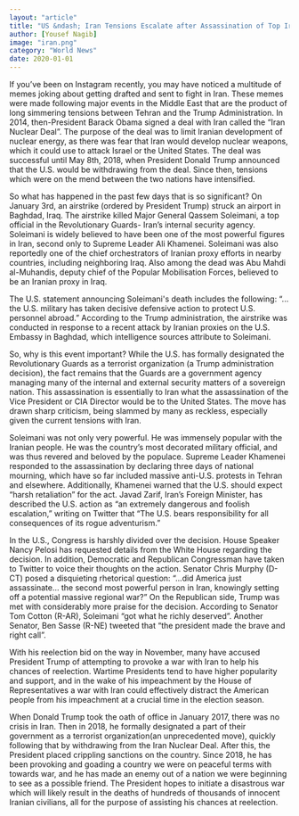 ```yaml
---
layout: "article"
title: "US &ndash; Iran Tensions Escalate after Assassination of Top Iranian Security Official"
author: [Yousef Nagib]
image: "iran.png"
category: "World News"
date: 2020-01-01
---
```

If you’ve been on Instagram recently, you may have noticed a multitude of memes joking about getting drafted and sent to fight in Iran. These memes were made following major events in the Middle East that are the product of long simmering tensions between Tehran and the Trump Administration. In 2014, then-President Barack Obama signed a deal with Iran called the “Iran Nuclear Deal”. The purpose of the deal was to limit Iranian development of nuclear energy, as there was fear that Iran would develop nuclear weapons, which it could use to attack Israel or the United States. The deal was successful until May 8th, 2018, when President Donald Trump announced that the U.S. would be withdrawing from the deal. Since then, tensions which were on the mend between the two nations have intensified.

So what has happened in the past few days that is so significant? On January 3rd, an airstrike (ordered by President Trump) struck an airport in Baghdad, Iraq. The airstrike killed  Major General Qassem Soleimani, a top official in the Revolutionary Guards- Iran’s internal security agency. Soleimani is widely believed to have been one of the most powerful figures in Iran, second only to Supreme Leader Ali Khamenei. Soleimani was also reportedly one of the chief orchestrators of Iranian proxy efforts in nearby countries, including neighboring Iraq. Also among the dead was Abu Mahdi al-Muhandis, deputy chief of the Popular Mobilisation Forces,  believed to be an Iranian proxy in Iraq.

The U.S. statement announcing Soleimani's death includes the following: “... the U.S. military has taken decisive defensive action to protect U.S. personnel abroad.” According to the Trump administration, the airstrike was conducted in response to a recent attack by Iranian proxies on the U.S. Embassy in Baghdad, which intelligence sources attribute to Soleimani.

So, why is this event important? While the U.S. has formally designated the Revolutionary Guards as a terrorist organization (a Trump administration decision), the fact remains that the Guards are a government agency managing many of the internal and external security matters of a sovereign nation. This assassination is essentially to Iran what the assassination of the Vice President or CIA Director would be to the United States. The move has drawn sharp criticism, being slammed by many as reckless, especially given the current tensions with Iran.

Soleimani was not only very powerful. He was immensely popular with the Iranian people. He was the country’s most decorated military official, and was thus revered and beloved by the populace. Supreme Leader Khamenei responded to the assassination by declaring three days of national mourning, which have so far included massive anti-U.S. protests in Tehran and elsewhere. Additionally, Khamenei warned that the U.S. should expect “harsh retaliation” for the act. Javad Zarif, Iran’s Foreign Minister, has described the U.S. action as “an extremely dangerous and foolish escalation,” writing on Twitter that “The U.S. bears responsibility for all consequences of its rogue adventurism.”

In the U.S., Congress is harshly divided over the decision. House Speaker Nancy Pelosi has requested details from the White House regarding the decision. In addition, Democratic and Republican Congressman have taken to Twitter to voice their thoughts on the action. Senator Chris Murphy (D-CT) posed a disquieting rhetorical question: “...did America just assassinate… the second most powerful person in Iran, knowingly setting off a potential massive regional war?” On the Republican side, Trump was met with considerably more praise for the decision. According to Senator Tom Cotton (R-AR), Soleimani “got what he richly deserved”. Another Senator, Ben Sasse (R-NE) tweeted that “the president made the brave and right call”.

With his reelection bid on the way in November, many have accused President Trump of attempting to provoke a war with Iran to help his chances of reelection. Wartime Presidents tend to have higher popularity and support, and in the wake of his impeachment by the House of Representatives a war with Iran could effectively distract the American people from his impeachment at a crucial time in the election season.

When Donald Trump took the oath of office in January 2017, there was no crisis in Iran. Then in 2018, he formally designated a part of their government as a terrorist organization(an unprecedented move), quickly following that by withdrawing from the Iran Nuclear Deal. After this, the President placed crippling sanctions on the country. Since 2018, he has been provoking and goading a country we were on peaceful terms with towards war, and he has made an enemy out of a nation we were beginning to see as a possible friend. The President hopes to initiate a disastrous war which will likely result in the deaths of hundreds of thousands of innocent Iranian civilians, all for the purpose of assisting his chances at reelection.
